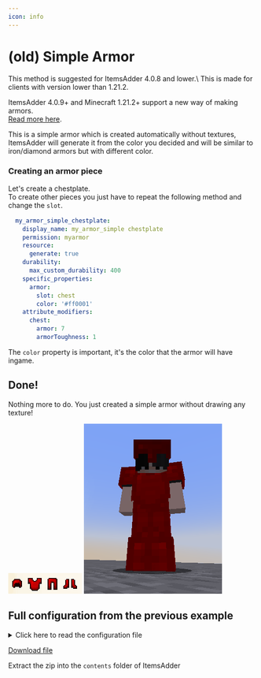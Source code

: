 ```yaml
---
icon: info
---
```


# (old) Simple Armor


<Warning>
This method is suggested for ItemsAdder 4.0.8 and lower.\
This is made for clients with version lower than 1.21.2.

ItemsAdder 4.0.9+ and Minecraft 1.21.2+ support a new way of making armors.\
[Read more here](../armors.md).&#x20;
</Warning>


This is a simple armor which is created automatically without textures, ItemsAdder will generate it from the color you decided and will be similar to iron/diamond armors but with different color.

### Creating an armor piece

Let's create a chestplate.\
To create other pieces you just have to repeat the following method and change the `slot`.

```yaml
  my_armor_simple_chestplate:
    display_name: my_armor_simple chestplate
    permission: myarmor
    resource:
      generate: true
    durability:
      max_custom_durability: 400
    specific_properties:
      armor:
        slot: chest
        color: '#ff0001'
    attribute_modifiers:
      chest:
        armor: 7
        armorToughness: 1
```

The `color` property is important, it's the color that the armor will have ingame.

## Done!

Nothing more to do. You just created a simple armor without drawing any texture!

<img src="assets/images/armor_items_preview_tutorial.png" alt="" />

<img src="assets/images/armor_items_preview_tutorial_2.png" alt="" />

## Full configuration from the previous example

<details>

<summary>Click here to read the configuration file</summary>

```yaml
info:
  namespace: my_items
items:
  my_armor_simple_helmet:
    display_name: my_armor_simple helmet
    permission: my_armor_simple
    resource:
      generate: true
    durability:
      max_custom_durability: 275
    specific_properties:
      armor:
        slot: head
        color: '#ff0001'
    attribute_modifiers:
      head:
        armor: 9
        armorToughness: 1
  my_armor_simple_chestplate:
    display_name: my_armor_simple chestplate
    permission: myarmor
    resource:
      generate: true
    durability:
      max_custom_durability: 400
    specific_properties:
      armor:
        slot: chest
        color: '#ff0001'
    attribute_modifiers:
      chest:
        armor: 7
        armorToughness: 1
  my_armor_simple_leggings:
    display_name: my_armor_simple leggings
    permission: myarmor
    resource:
      generate: true
    durability:
      max_custom_durability: 375
    specific_properties:
      armor:
        slot: legs
        color: '#ff0001'
    attribute_modifiers:
      legs:
        armor: 5
        armorToughness: 1
  my_armor_simple_boots:
    display_name: my_armor_simple boots
    permission: myarmor
    resource:
      generate: true
    durability:
      max_custom_durability: 325
    specific_properties:
      armor:
        slot: FEET
        color: '#ff0001'
    attribute_modifiers:
      feet:
        armor: 3
        armorToughness: 1
```



</details>


[Download file](assets/files/myarmor_example_simple.zip)

Extract the zip into the `contents` folder of ItemsAdder